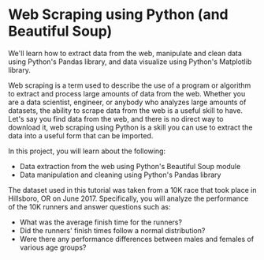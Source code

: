 # Web Scraping using Python (and Beautiful Soup)
We'll learn how to extract data from the web, manipulate and clean data using Python's Pandas library, and data visualize using Python's Matplotlib library.

Web scraping is a term used to describe the use of a program or algorithm to extract and process large amounts of data from the web. Whether you are a data scientist, engineer, or anybody who analyzes large amounts of datasets, the ability to scrape data from the web is a useful skill to have. Let's say you find data from the web, and there is no direct way to download it, web scraping using Python is a skill you can use to extract the data into a useful form that can be imported.

In this project, you will learn about the following:
- Data extraction from the web using Python's Beautiful Soup module
- Data manipulation and cleaning using Python's Pandas library

The dataset used in this tutorial was taken from a 10K race that took place in Hillsboro, OR on June 2017. Specifically, you will analyze the performance of the 10K runners and answer questions such as:
- What was the average finish time for the runners?
- Did the runners' finish times follow a normal distribution?
- Were there any performance differences between males and females of various age groups?
